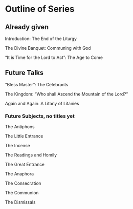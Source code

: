 # Outline of Series

## Already given

Introduction: The End of the Liturgy

The Divine Banquet: Communing with God

“It is Time for the Lord to Act”: The Age to Come

## Future Talks

“Bless Master”: The Celebrants

The Kingdom: “Who shall Ascend the Mountain of the Lord?”

Again and Again: A Litany of Litanies

### Future Subjects, no titles yet
The Antiphons

The Little Entrance

The Incense

The Readings and Homily

The Great Entrance

The Anaphora

The Consecration

The Communion

The Dismissals
